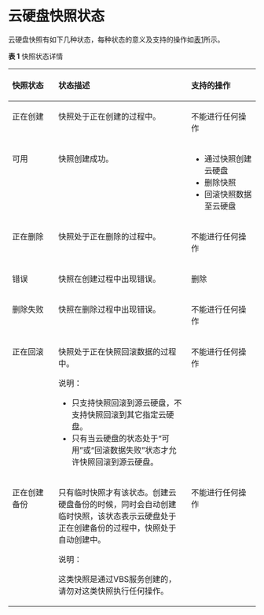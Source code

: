 # 云硬盘快照状态<a name="ZH-CN_TOPIC_0090336121"></a>

云硬盘快照有如下几种状态，每种状态的意义及支持的操作如[表1](#zh-cn_topic_0066854053_table64552624191747)所示。 

**表 1**  快照状态详情

<a name="zh-cn_topic_0066854053_table64552624191747"></a>
<table><thead align="left"><tr id="zh-cn_topic_0066854053_row53790844191747"><th class="cellrowborder" valign="top" width="18.67%" id="mcps1.2.4.1.1"><p id="zh-cn_topic_0066854053_p4696184819180"><a name="zh-cn_topic_0066854053_p4696184819180"></a><a name="zh-cn_topic_0066854053_p4696184819180"></a>快照状态</p>
</th>
<th class="cellrowborder" valign="top" width="53.63%" id="mcps1.2.4.1.2"><p id="zh-cn_topic_0066854053_p16533784191747"><a name="zh-cn_topic_0066854053_p16533784191747"></a><a name="zh-cn_topic_0066854053_p16533784191747"></a>状态描述</p>
</th>
<th class="cellrowborder" valign="top" width="27.700000000000003%" id="mcps1.2.4.1.3"><p id="zh-cn_topic_0066854053_p44528397191747"><a name="zh-cn_topic_0066854053_p44528397191747"></a><a name="zh-cn_topic_0066854053_p44528397191747"></a>支持的操作</p>
</th>
</tr>
</thead>
<tbody><tr id="zh-cn_topic_0066854053_row35291149191747"><td class="cellrowborder" valign="top" width="18.67%" headers="mcps1.2.4.1.1 "><p id="zh-cn_topic_0066854053_p40463785165345"><a name="zh-cn_topic_0066854053_p40463785165345"></a><a name="zh-cn_topic_0066854053_p40463785165345"></a>正在创建</p>
</td>
<td class="cellrowborder" valign="top" width="53.63%" headers="mcps1.2.4.1.2 "><p id="zh-cn_topic_0066854053_p56341191165345"><a name="zh-cn_topic_0066854053_p56341191165345"></a><a name="zh-cn_topic_0066854053_p56341191165345"></a>快照处于正在创建的过程中。</p>
</td>
<td class="cellrowborder" valign="top" width="27.700000000000003%" headers="mcps1.2.4.1.3 "><p id="zh-cn_topic_0066854053_p233769165345"><a name="zh-cn_topic_0066854053_p233769165345"></a><a name="zh-cn_topic_0066854053_p233769165345"></a>不能进行任何操作</p>
</td>
</tr>
<tr id="zh-cn_topic_0066854053_row12893053191747"><td class="cellrowborder" valign="top" width="18.67%" headers="mcps1.2.4.1.1 "><p id="zh-cn_topic_0066854053_p2259935191846"><a name="zh-cn_topic_0066854053_p2259935191846"></a><a name="zh-cn_topic_0066854053_p2259935191846"></a>可用</p>
</td>
<td class="cellrowborder" valign="top" width="53.63%" headers="mcps1.2.4.1.2 "><p id="zh-cn_topic_0066854053_p16383851191846"><a name="zh-cn_topic_0066854053_p16383851191846"></a><a name="zh-cn_topic_0066854053_p16383851191846"></a>快照创建成功。</p>
</td>
<td class="cellrowborder" valign="top" width="27.700000000000003%" headers="mcps1.2.4.1.3 "><a name="zh-cn_topic_0066854053_ul62104117182653"></a><a name="zh-cn_topic_0066854053_ul62104117182653"></a><ul id="zh-cn_topic_0066854053_ul62104117182653"><li>通过快照创建云硬盘</li><li>删除快照</li><li>回滚快照数据至云硬盘</li></ul>
</td>
</tr>
<tr id="zh-cn_topic_0066854053_row721621712446"><td class="cellrowborder" valign="top" width="18.67%" headers="mcps1.2.4.1.1 "><p id="zh-cn_topic_0066854053_p3658433212455"><a name="zh-cn_topic_0066854053_p3658433212455"></a><a name="zh-cn_topic_0066854053_p3658433212455"></a>正在删除</p>
</td>
<td class="cellrowborder" valign="top" width="53.63%" headers="mcps1.2.4.1.2 "><p id="zh-cn_topic_0066854053_p3682527212455"><a name="zh-cn_topic_0066854053_p3682527212455"></a><a name="zh-cn_topic_0066854053_p3682527212455"></a>快照处于正在删除的过程中。</p>
</td>
<td class="cellrowborder" valign="top" width="27.700000000000003%" headers="mcps1.2.4.1.3 "><p id="zh-cn_topic_0066854053_p4587262812455"><a name="zh-cn_topic_0066854053_p4587262812455"></a><a name="zh-cn_topic_0066854053_p4587262812455"></a>不能进行任何操作</p>
</td>
</tr>
<tr id="zh-cn_topic_0066854053_row57957852194514"><td class="cellrowborder" valign="top" width="18.67%" headers="mcps1.2.4.1.1 "><p id="zh-cn_topic_0066854053_p7460362194521"><a name="zh-cn_topic_0066854053_p7460362194521"></a><a name="zh-cn_topic_0066854053_p7460362194521"></a>错误</p>
</td>
<td class="cellrowborder" valign="top" width="53.63%" headers="mcps1.2.4.1.2 "><p id="zh-cn_topic_0066854053_p526628519467"><a name="zh-cn_topic_0066854053_p526628519467"></a><a name="zh-cn_topic_0066854053_p526628519467"></a>快照在创建过程中出现错误。</p>
</td>
<td class="cellrowborder" valign="top" width="27.700000000000003%" headers="mcps1.2.4.1.3 "><p id="zh-cn_topic_0066854053_p2242870194521"><a name="zh-cn_topic_0066854053_p2242870194521"></a><a name="zh-cn_topic_0066854053_p2242870194521"></a>删除</p>
</td>
</tr>
<tr id="zh-cn_topic_0066854053_row51729329191747"><td class="cellrowborder" valign="top" width="18.67%" headers="mcps1.2.4.1.1 "><p id="zh-cn_topic_0066854053_p23982637191747"><a name="zh-cn_topic_0066854053_p23982637191747"></a><a name="zh-cn_topic_0066854053_p23982637191747"></a>删除失败</p>
</td>
<td class="cellrowborder" valign="top" width="53.63%" headers="mcps1.2.4.1.2 "><p id="zh-cn_topic_0066854053_p5387879619469"><a name="zh-cn_topic_0066854053_p5387879619469"></a><a name="zh-cn_topic_0066854053_p5387879619469"></a>快照在删除过程中出现错误。</p>
</td>
<td class="cellrowborder" valign="top" width="27.700000000000003%" headers="mcps1.2.4.1.3 "><p id="zh-cn_topic_0066854053_p56250197191747"><a name="zh-cn_topic_0066854053_p56250197191747"></a><a name="zh-cn_topic_0066854053_p56250197191747"></a>不能进行任何操作</p>
</td>
</tr>
<tr id="zh-cn_topic_0066854053_row57899957175726"><td class="cellrowborder" valign="top" width="18.67%" headers="mcps1.2.4.1.1 "><p id="zh-cn_topic_0066854053_p51337573175726"><a name="zh-cn_topic_0066854053_p51337573175726"></a><a name="zh-cn_topic_0066854053_p51337573175726"></a>正在回滚</p>
</td>
<td class="cellrowborder" valign="top" width="53.63%" headers="mcps1.2.4.1.2 "><p id="zh-cn_topic_0066854053_p3842076519239"><a name="zh-cn_topic_0066854053_p3842076519239"></a><a name="zh-cn_topic_0066854053_p3842076519239"></a>快照处于正在快照回滚数据的过程中。</p>
<div class="note" id="zh-cn_topic_0066854053_note1024257119239"><a name="zh-cn_topic_0066854053_note1024257119239"></a><a name="zh-cn_topic_0066854053_note1024257119239"></a><span class="notetitle"> 说明： </span><div class="notebody"><a name="zh-cn_topic_0066854053_ul2507428319239"></a><a name="zh-cn_topic_0066854053_ul2507428319239"></a><ul id="zh-cn_topic_0066854053_ul2507428319239"><li>只支持快照回滚到源云硬盘，不支持快照回滚到其它指定云硬盘。</li><li>只有当云硬盘的状态处于<span class="wintitle" id="zh-cn_topic_0066854053_wintitle2554142519239"><a name="zh-cn_topic_0066854053_wintitle2554142519239"></a><a name="zh-cn_topic_0066854053_wintitle2554142519239"></a>“可用”</span>或<span class="wintitle" id="zh-cn_topic_0066854053_wintitle2854623919239"><a name="zh-cn_topic_0066854053_wintitle2854623919239"></a><a name="zh-cn_topic_0066854053_wintitle2854623919239"></a>“回滚数据失败”</span>状态才允许快照回滚到源云硬盘。</li></ul>
</div></div>
</td>
<td class="cellrowborder" valign="top" width="27.700000000000003%" headers="mcps1.2.4.1.3 "><p id="zh-cn_topic_0066854053_p6428254175726"><a name="zh-cn_topic_0066854053_p6428254175726"></a><a name="zh-cn_topic_0066854053_p6428254175726"></a>不能进行任何操作</p>
</td>
</tr>
<tr id="zh-cn_topic_0066854053_row202341611579"><td class="cellrowborder" valign="top" width="18.67%" headers="mcps1.2.4.1.1 "><p id="zh-cn_topic_0066854053_p283543201579"><a name="zh-cn_topic_0066854053_p283543201579"></a><a name="zh-cn_topic_0066854053_p283543201579"></a>正在创建备份</p>
</td>
<td class="cellrowborder" valign="top" width="53.63%" headers="mcps1.2.4.1.2 "><p id="zh-cn_topic_0066854053_p149985721579"><a name="zh-cn_topic_0066854053_p149985721579"></a><a name="zh-cn_topic_0066854053_p149985721579"></a>只有临时快照才有该状态。创建云硬盘备份的时候，同时会自动创建临时快照，该状态表示云硬盘处于正在创建备份的过程中，快照处于自动创建中。</p>
<div class="note" id="zh-cn_topic_0066854053_note1132117458266"><a name="zh-cn_topic_0066854053_note1132117458266"></a><a name="zh-cn_topic_0066854053_note1132117458266"></a><span class="notetitle"> 说明： </span><div class="notebody"><p id="zh-cn_topic_0066854053_p1432414455260"><a name="zh-cn_topic_0066854053_p1432414455260"></a><a name="zh-cn_topic_0066854053_p1432414455260"></a>这类快照是通过VBS服务创建的，请勿对这类快照执行任何操作。</p>
</div></div>
</td>
<td class="cellrowborder" valign="top" width="27.700000000000003%" headers="mcps1.2.4.1.3 "><p id="zh-cn_topic_0066854053_p69247801579"><a name="zh-cn_topic_0066854053_p69247801579"></a><a name="zh-cn_topic_0066854053_p69247801579"></a>不能进行任何操作</p>
</td>
</tr>
</tbody>
</table>

